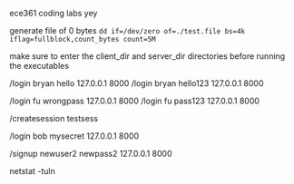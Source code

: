 ece361 coding labs yey

generate file of 0 bytes
`dd if=/dev/zero of=./test.file bs=4k iflag=fullblock,count_bytes count=5M`

make sure to enter the client_dir and server_dir directories before running the executables

/login bryan hello 127.0.0.1 8000
/login bryan hello123 127.0.0.1 8000

/login fu wrongpass 127.0.0.1 8000
/login fu pass123 127.0.0.1 8000

/createsession testsess

/login bob mysecret 127.0.0.1 8000

/signup newuser2 newpass2 127.0.0.1 8000


netstat -tuln

